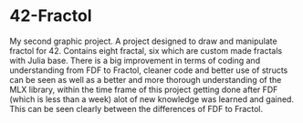 # 42-Fractol

My second graphic project. A project designed to draw and manipulate fractol for 42. Contains eight fractal, six which are custom made fractals with Julia base. There is a big improvement in terms of coding and understanding from FDF to Fractol, cleaner code and better use of structs can be seen as well as a better and more thorough understanding of the MLX library, within the time frame of this project getting done after FDF (which is less than a week) alot of new knowledge was learned and gained. This can be seen clearly between the differences of FDF to Fractol.
